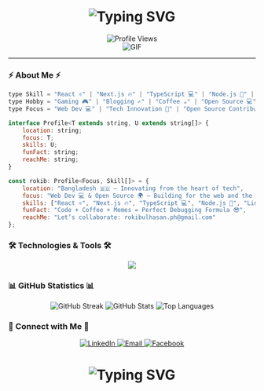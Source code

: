 <h1 align="center">
  <img src="https://readme-typing-svg.demolab.com?font=Fira+Code&weight=600&size=28&duration=4000&pause=1000&color=6CE4F7&center=true&vCenter=true&multiline=true&repeat=false&width=700&height=100&lines=Full+Stack+Developer+%F0%9F%9A%80;Coding+Educator+%F0%9F%91%A8%E2%80%8D%F0%9F%8F%AB+%7C+Tech+Enthusiast+%F0%9F%92%BB" alt="Typing SVG" />
</h1>

<div align="center">
  <img src="https://komarev.com/ghpvc/?username=rokib97&style=for-the-badge&color=0e75b6&label=Profile+Views" alt="Profile Views">
</div>

<div align="center">
  <img src="https://user-images.githubusercontent.com/73097560/115834477-dbab4500-a447-11eb-908a-139a6edaec5c.gif" alt="GIF" />
</div>

---

### ⚡ About Me ⚡

```javascript
type Skill = "React ⚛️" | "Next.js 🔥" | "TypeScript 💻" | "Node.js 💚" | "Linux 🐧";
type Hobby = "Gaming 🎮" | "Blogging ✍️" | "Coffee ☕" | "Open Source 💻";
type Focus = "Web Dev 💻" | "Tech Innovation 🚀" | "Open Source Contributor 🌍";

interface Profile<T extends string, U extends string[]> {
    location: string;
    focus: T;
    skills: U;
    funFact: string;
    reachMe: string;
}

const rokib: Profile<Focus, Skill[]> = {
    location: "Bangladesh 🇧🇩 – Innovating from the heart of tech",
    focus: "Web Dev 💻 & Open Source 🌍 – Building for the web and the world",
    skills: ["React ⚛️", "Next.js 🔥", "TypeScript 💻", "Node.js 💚", "Linux 🐧"],
    funFact: "Code + Coffee + Memes = Perfect Debugging Formula 😎",
    reachMe: "Let’s collaborate: rokibulhasan.ph@gmail.com"
};
```

### 🛠️ Technologies & Tools 🛠️

<div align="center">
  <img src="https://skillicons.dev/icons?i=js,ts,react,nextjs,nodejs,express,mongodb,firebase,git,tailwind,linux,vscode&perline=6" />
</div>

### 📊 GitHub Statistics 📊

<div align="center">
  <img src="https://github-readme-streak-stats.herokuapp.com/?user=rokib97&theme=tokyonight&hide_border=true" alt="GitHub Streak">
  <img src="https://github-readme-stats.vercel.app/api?username=rokib97&show_icons=true&theme=tokyonight&hide_border=true" alt="GitHub Stats">
  <img src="https://github-readme-stats.vercel.app/api/top-langs/?username=rokib97&layout=compact&theme=tokyonight&hide_border=true" alt="Top Languages">
</div>

### 🤝 Connect with Me 🤝

<div align="center">
  <a href="https://www.linkedin.com/in/rokibul97/">
    <img src="https://img.shields.io/badge/LinkedIn-0077B5?style=for-the-badge&logo=linkedin&logoColor=white&style=plastic" alt="LinkedIn">
  </a>
  <a href="mailto:rokibulhasan.ph@gmail.com">
    <img src="https://img.shields.io/badge/Gmail-D14836?style=for-the-badge&logo=gmail&logoColor=white&style=plastic" alt="Email">
  </a>
  <a href="https://fb.com/rokib97">
    <img src="https://img.shields.io/badge/Facebook-1877F2?style=for-the-badge&logo=facebook&logoColor=white&style=plastic" alt="Facebook">
  </a>
</div>

<h1 align="center">
  <img src="https://readme-typing-svg.demolab.com?font=Fira+Code&weight=600&size=28&duration=4000&pause=1000&color=6CE4F7&center=true&vCenter=true&multiline=true&repeat=false&width=700&height=100&lines=Thanks+for+Visiting+%F0%9F%91%8B" alt="Typing SVG" />
</h1>
